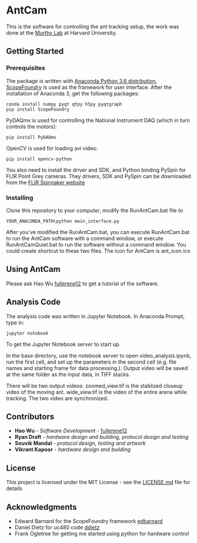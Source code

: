 # AntCam

This is the software for controlling the ant tracking setup, the work was done at the [Murthy Lab](https://vnmurthylab.org/) at Harvard University.

## Getting Started

### Prerequisites

The package is written with [Anaconda Python 3.6 distribution](https://www.anaconda.com/download/), [ScopeFoundry](http://www.scopefoundry.org/) is used as the framework for user interface. After the installation of Anaconda 3, get the following packages: 

```
conda install numpy pyqt qtpy h5py pyqtgraph
pip install ScopeFoundry
```

PyDAQmx is used for controlling the National Instrument DAQ (which in turn controls the motors):

```
pip install PyDAQmx
``` 

OpenCV is used for loading avi video:

```
pip install opencv-python
```

You also need to install the driver and SDK, and Python binding PySpin for FLIR Point Grey cameras. They drivers, SDK and PySpin can be downloaded from the [FLIR Spinnaker website](https://www.ptgrey.com/spinnaker-sdk)

### Installing

Clone this repository to your computer, modify the RunAntCam.bat file to

```
YOUR_ANACONDA_PATH\python main_interface.py
```

After you've modified the RunAntCam.bat, you can execute RunAntCam.bat to run the AntCam software with a command window, or execute RunAntCamQuiet.bat to run the software without a command window. You could create shortcut to these two files. The icon for AntCam is ant_icon.ico

## Using AntCam

Please ask Hao Wu [fullerene12](https://github.com/fullrene12) to get a tutorial of the software.

## Analysis Code

The analysis code was written in Jupyter Notebook. In Anaconda Prompt, type in:

```
jupyter notebook
```

To get the Jupyter Notebook server to start up.

In the base directory, use the notebook server to open video_analysis.ipynb, run the first cell, and set up the parameters in the second cell (e.g. file names and starting frame for data processing.). Output video will be saved at the same folder as the input data, in TIFF stacks.

There will be two output videos. zoomed_view.tif is the stablized closeup video of the moving ant. wide_view.tif is the video of the entire arena while tracking. The two video are synchronized.

## Contributors

* **Hao Wu** - *Software Development* - [fullerene12](https://github.com/fullrene12) 
* **Ryan Draft** - *hardware design and building, protocol design and testing*
* **Souvik Mandal** - *protocol design, testing and artwork*
* **Vikrant Kapoor** - *hardware design and building*

## License

This project is licensed under the MIT License - see the [LICENSE.md](LICENSE.md) file for details

## Acknowledgments

* Edward Barnard for the ScopeFoundry framework [edbarnard](https://github.com/edbarnard)
* Daniel Dietz for uc480 code [ddietz](http://ddietze.github.io/Py-Hardware-Support/index.html)
* Frank Ogletree for getting me started using python for hardware control